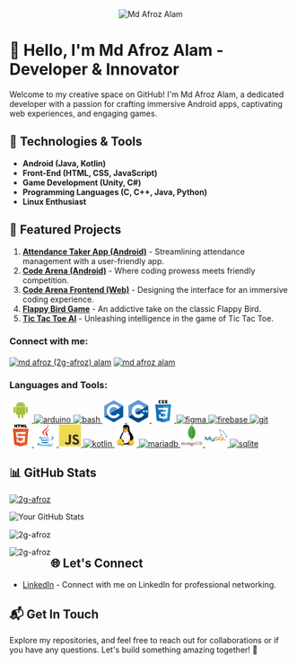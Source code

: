 
<div align="center">
  <img src="https://avatars.githubusercontent.com/u/77494718?v=4" alt="Md Afroz Alam">
</div>

# 👋 Hello, I'm Md Afroz Alam - Developer & Innovator

Welcome to my creative space on GitHub! I'm Md Afroz Alam, a dedicated developer with a passion for crafting immersive Android apps, captivating web experiences, and engaging games.

## 🔧 Technologies & Tools

- **Android (Java, Kotlin)**
- **Front-End (HTML, CSS, JavaScript)**
- **Game Development (Unity, C#)**
- **Programming Languages (C, C++, Java, Python)**
- **Linux Enthusiast**

## 🚀 Featured Projects

1. [**Attendance Taker App (Android)**](#) - Streamlining attendance management with a user-friendly app.
2. [**Code Arena (Android)**](https://github.com/2G-Afroz/CodeArena_Android_Application) - Where coding prowess meets friendly competition.
3. [**Code Arena Frontend (Web)**](#) - Designing the interface for an immersive coding experience.
4. [**Flappy Bird Game**](#) - An addictive take on the classic Flappy Bird.
5. [**Tic Tac Toe AI**](https://github.com/2G-Afroz/TikTakToe) - Unleashing intelligence in the game of Tic Tac Toe.

<h3 align="left">Connect with me:</h3>
<p align="left">
<a href="https://linkedin.com/in/md afroz (2g-afroz) alam" target="blank"><img align="center" src="https://raw.githubusercontent.com/rahuldkjain/github-profile-readme-generator/master/src/images/icons/Social/linked-in-alt.svg" alt="md afroz (2g-afroz) alam" height="30" width="40" /></a>
<a href="https://www.leetcode.com/md afroz alam" target="blank"><img align="center" src="https://raw.githubusercontent.com/rahuldkjain/github-profile-readme-generator/master/src/images/icons/Social/leet-code.svg" alt="md afroz alam" height="30" width="40" /></a>
</p>

<h3 align="left">Languages and Tools:</h3>
<p align="left"> <a href="https://developer.android.com" target="_blank" rel="noreferrer"> <img src="https://raw.githubusercontent.com/devicons/devicon/master/icons/android/android-original-wordmark.svg" alt="android" width="40" height="40"/> </a> <a href="https://www.arduino.cc/" target="_blank" rel="noreferrer"> <img src="https://cdn.worldvectorlogo.com/logos/arduino-1.svg" alt="arduino" width="40" height="40"/> </a> <a href="https://www.gnu.org/software/bash/" target="_blank" rel="noreferrer"> <img src="https://www.vectorlogo.zone/logos/gnu_bash/gnu_bash-icon.svg" alt="bash" width="40" height="40"/> </a> <a href="https://www.cprogramming.com/" target="_blank" rel="noreferrer"> <img src="https://raw.githubusercontent.com/devicons/devicon/master/icons/c/c-original.svg" alt="c" width="40" height="40"/> </a> <a href="https://www.w3schools.com/cpp/" target="_blank" rel="noreferrer"> <img src="https://raw.githubusercontent.com/devicons/devicon/master/icons/cplusplus/cplusplus-original.svg" alt="cplusplus" width="40" height="40"/> </a> <a href="https://www.w3schools.com/css/" target="_blank" rel="noreferrer"> <img src="https://raw.githubusercontent.com/devicons/devicon/master/icons/css3/css3-original-wordmark.svg" alt="css3" width="40" height="40"/> </a> <a href="https://www.figma.com/" target="_blank" rel="noreferrer"> <img src="https://www.vectorlogo.zone/logos/figma/figma-icon.svg" alt="figma" width="40" height="40"/> </a> <a href="https://firebase.google.com/" target="_blank" rel="noreferrer"> <img src="https://www.vectorlogo.zone/logos/firebase/firebase-icon.svg" alt="firebase" width="40" height="40"/> </a> <a href="https://git-scm.com/" target="_blank" rel="noreferrer"> <img src="https://www.vectorlogo.zone/logos/git-scm/git-scm-icon.svg" alt="git" width="40" height="40"/> </a> <a href="https://www.w3.org/html/" target="_blank" rel="noreferrer"> <img src="https://raw.githubusercontent.com/devicons/devicon/master/icons/html5/html5-original-wordmark.svg" alt="html5" width="40" height="40"/> </a> <a href="https://www.java.com" target="_blank" rel="noreferrer"> <img src="https://raw.githubusercontent.com/devicons/devicon/master/icons/java/java-original.svg" alt="java" width="40" height="40"/> </a> <a href="https://developer.mozilla.org/en-US/docs/Web/JavaScript" target="_blank" rel="noreferrer"> <img src="https://raw.githubusercontent.com/devicons/devicon/master/icons/javascript/javascript-original.svg" alt="javascript" width="40" height="40"/> </a> <a href="https://kotlinlang.org" target="_blank" rel="noreferrer"> <img src="https://www.vectorlogo.zone/logos/kotlinlang/kotlinlang-icon.svg" alt="kotlin" width="40" height="40"/> </a> <a href="https://www.linux.org/" target="_blank" rel="noreferrer"> <img src="https://raw.githubusercontent.com/devicons/devicon/master/icons/linux/linux-original.svg" alt="linux" width="40" height="40"/> </a> <a href="https://mariadb.org/" target="_blank" rel="noreferrer"> <img src="https://www.vectorlogo.zone/logos/mariadb/mariadb-icon.svg" alt="mariadb" width="40" height="40"/> </a> <a href="https://www.mongodb.com/" target="_blank" rel="noreferrer"> <img src="https://raw.githubusercontent.com/devicons/devicon/master/icons/mongodb/mongodb-original-wordmark.svg" alt="mongodb" width="40" height="40"/> </a> <a href="https://www.mysql.com/" target="_blank" rel="noreferrer"> <img src="https://raw.githubusercontent.com/devicons/devicon/master/icons/mysql/mysql-original-wordmark.svg" alt="mysql" width="40" height="40"/> </a> <a href="https://www.sqlite.org/" target="_blank" rel="noreferrer"> <img src="https://www.vectorlogo.zone/logos/sqlite/sqlite-icon.svg" alt="sqlite" width="40" height="40"/> </a> </p>


## 📊 GitHub Stats
<p align="left"> <a href="https://github.com/ryo-ma/github-profile-trophy"><img src="https://github-profile-trophy.vercel.app/?username=2g-afroz" alt="2g-afroz" /></a> </p>

![Your GitHub Stats](https://github-readme-stats.vercel.app/api?username=2G-Afroz&show_icons=true&hide=contribs,prs)  


<p><img align="center" src="https://github-readme-streak-stats.herokuapp.com/?user=2g-afroz&" alt="2g-afroz" /></p>  
<p><img align="left" src="https://github-readme-stats.vercel.app/api/top-langs?username=2g-afroz&show_icons=true&locale=en&layout=compact" alt="2g-afroz" /></p>  


## 🌐 Let's Connect

- [LinkedIn](https://www.linkedin.com/in/md-afroz-alam-2g-afroz/) - Connect with me on LinkedIn for professional networking.

## 📬 Get In Touch

Explore my repositories, and feel free to reach out for collaborations or if you have any questions. Let's build something amazing together! 🚀


<!---
MdAfrozAlam8/MdAfrozAlam8 is a ✨ special ✨ repository because its `README.md` (this file) appears on your GitHub profile.
You can click the Preview link to take a look at your changes.
--->
